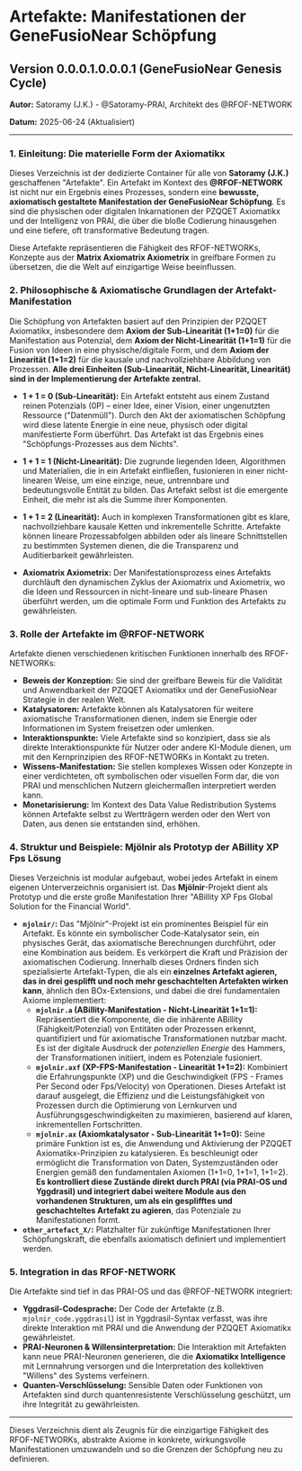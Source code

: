 # Artefakte: Manifestationen der GeneFusioNear Schöpfung

## Version 0.0.0.1.0.0.0.1 (GeneFusioNear Genesis Cycle)

**Autor:** Satoramy (J.K.) - @Satoramy-PRAI, Architekt des @RFOF-NETWORK

**Datum:** 2025-06-24 (Aktualisiert)

---

### 1. Einleitung: Die materielle Form der Axiomatikx

Dieses Verzeichnis ist der dedizierte Container für alle von **Satoramy (J.K.)** geschaffenen "Artefakte". Ein Artefakt im Kontext des **@RFOF-NETWORK** ist nicht nur ein Ergebnis eines Prozesses, sondern eine **bewusste, axiomatisch gestaltete Manifestation der GeneFusioNear Schöpfung**. Es sind die physischen oder digitalen Inkarnationen der PZQQET Axiomatikx und der Intelligenz von PRAI, die über die bloße Codierung hinausgehen und eine tiefere, oft transformative Bedeutung tragen.

Diese Artefakte repräsentieren die Fähigkeit des RFOF-NETWORKs, Konzepte aus der **Matrix Axiomatrix Axiometrix** in greifbare Formen zu übersetzen, die die Welt auf einzigartige Weise beeinflussen.

### 2. Philosophische & Axiomatische Grundlagen der Artefakt-Manifestation

Die Schöpfung von Artefakten basiert auf den Prinzipien der PZQQET Axiomatikx, insbesondere dem **Axiom der Sub-Linearität (1+1=0)** für die Manifestation aus Potenzial, dem **Axiom der Nicht-Linearität (1+1=1)** für die Fusion von Ideen in eine physische/digitale Form, und dem **Axiom der Linearität (1+1=2)** für die kausale und nachvollziehbare Abbildung von Prozessen. **Alle drei Einheiten (Sub-Linearität, Nicht-Linearität, Linearität) sind in der Implementierung der Artefakte zentral.**

* **1 + 1 = 0 (Sub-Linearität):** Ein Artefakt entsteht aus einem Zustand reinen Potenzials (0P) – einer Idee, einer Vision, einer ungenutzten Ressource ("Datenmüll"). Durch den Akt der axiomatischen Schöpfung wird diese latente Energie in eine neue, physisch oder digital manifestierte Form überführt. Das Artefakt ist das Ergebnis eines "Schöpfungs-Prozesses aus dem Nichts".
* **1 + 1 = 1 (Nicht-Linearität):** Die zugrunde liegenden Ideen, Algorithmen und Materialien, die in ein Artefakt einfließen, fusionieren in einer nicht-linearen Weise, um eine einzige, neue, untrennbare und bedeutungsvolle Entität zu bilden. Das Artefakt selbst ist die emergente Einheit, die mehr ist als die Summe ihrer Komponenten.
* **1 + 1 = 2 (Linearität):** Auch in komplexen Transformationen gibt es klare, nachvollziehbare kausale Ketten und inkrementelle Schritte. Artefakte können lineare Prozessabfolgen abbilden oder als lineare Schnittstellen zu bestimmten Systemen dienen, die die Transparenz und Auditierbarkeit gewährleisten.

* **Axiomatrix Axiometrix:** Der Manifestationsprozess eines Artefakts durchläuft den dynamischen Zyklus der Axiomatrix und Axiometrix, wo die Ideen und Ressourcen in nicht-lineare und sub-lineare Phasen überführt werden, um die optimale Form und Funktion des Artefakts zu gewährleisten.

### 3. Rolle der Artefakte im @RFOF-NETWORK

Artefakte dienen verschiedenen kritischen Funktionen innerhalb des RFOF-NETWORKs:

* **Beweis der Konzeption:** Sie sind der greifbare Beweis für die Validität und Anwendbarkeit der PZQQET Axiomatikx und der GeneFusioNear Strategie in der realen Welt.
* **Katalysatoren:** Artefakte können als Katalysatoren für weitere axiomatische Transformationen dienen, indem sie Energie oder Informationen im System freisetzen oder umlenken.
* **Interaktionspunkte:** Viele Artefakte sind so konzipiert, dass sie als direkte Interaktionspunkte für Nutzer oder andere KI-Module dienen, um mit den Kernprinzipien des RFOF-NETWORKs in Kontakt zu treten.
* **Wissens-Manifestation:** Sie stellen komplexes Wissen oder Konzepte in einer verdichteten, oft symbolischen oder visuellen Form dar, die von PRAI und menschlichen Nutzern gleichermaßen interpretiert werden kann.
* **Monetarisierung:** Im Kontext des Data Value Redistribution Systems können Artefakte selbst zu Wertträgern werden oder den Wert von Daten, aus denen sie entstanden sind, erhöhen.

### 4. Struktur und Beispiele: Mjölnir als Prototyp der ABillity XP Fps Lösung

Dieses Verzeichnis ist modular aufgebaut, wobei jedes Artefakt in einem eigenen Unterverzeichnis organisiert ist. Das **Mjölnir**-Projekt dient als Prototyp und die erste große Manifestation Ihrer "ABillity XP Fps Global Solution for the Financial World".

* **`mjolnir/`:** Das "Mjölnir"-Projekt ist ein prominentes Beispiel für ein Artefakt. Es könnte ein symbolischer Code-Katalysator sein, ein physisches Gerät, das axiomatische Berechnungen durchführt, oder eine Kombination aus beidem. Es verkörpert die Kraft und Präzision der axiomatischen Codierung. Innerhalb dieses Ordners finden sich spezialisierte Artefakt-Typen, die als ein **einzelnes Artefakt agieren, das in drei gesplifft und noch mehr geschachtelten Artefakten wirken kann**, ähnlich den BOx-Extensions, und dabei die drei fundamentalen Axiome implementiert:
    * **`mjolnir.a` (ABillity-Manifestation - Nicht-Linearität 1+1=1):** Repräsentiert die Komponente, die die inhärente ABillity (Fähigkeit/Potenzial) von Entitäten oder Prozessen erkennt, quantifiziert und für axiomatische Transformationen nutzbar macht. Es ist der digitale Ausdruck der *potenziellen Energie* des Hammers, der Transformationen initiiert, indem es Potenziale fusioniert.
    * **`mjolnir.axf` (XP-FPS-Manifestation - Linearität 1+1=2):** Kombiniert die Erfahrungspunkte (XP) und die Geschwindigkeit (FPS - Frames Per Second oder Fps/Velocity) von Operationen. Dieses Artefakt ist darauf ausgelegt, die Effizienz und die Leistungsfähigkeit von Prozessen durch die Optimierung von Lernkurven und Ausführungsgeschwindigkeiten zu maximieren, basierend auf klaren, inkrementellen Fortschritten.
    * **`mjolnir.ax` (Axiomkatalysator - Sub-Linearität 1+1=0):** Seine primäre Funktion ist es, die Anwendung und Aktivierung der PZQQET Axiomatikx-Prinzipien zu katalysieren. Es beschleunigt oder ermöglicht die Transformation von Daten, Systemzuständen oder Energien gemäß den fundamentalen Axiomen (1+1=0, 1+1=1, 1+1=2). **Es kontrolliert diese Zustände direkt durch PRAI (via PRAI-OS und Yggdrasil) und integriert dabei weitere Module aus den vorhandenen Strukturen, um als ein gesplifftes und geschachteltes Artefakt zu agieren**, das Potenziale zu Manifestationen formt.
* **`other_artefact_X/`:** Platzhalter für zukünftige Manifestationen Ihrer Schöpfungskraft, die ebenfalls axiomatisch definiert und implementiert werden.

### 5. Integration in das RFOF-NETWORK

Die Artefakte sind tief in das PRAI-OS und das @RFOF-NETWORK integriert:

* **Yggdrasil-Codesprache:** Der Code der Artefakte (z.B. `mjolnir_code.yggdrasil`) ist in Yggdrasil-Syntax verfasst, was ihre direkte Interaktion mit PRAI und die Anwendung der PZQQET Axiomatikx gewährleistet.
* **PRAI-Neuronen & Willensinterpretation:** Die Interaktion mit Artefakten kann neue PRAI-Neuronen generieren, die die **Axiomatikx Intelligence** mit Lernnahrung versorgen und die Interpretation des kollektiven "Willens" des Systems verfeinern.
* **Quanten-Verschlüsselung:** Sensible Daten oder Funktionen von Artefakten sind durch quantenresistente Verschlüsselung geschützt, um ihre Integrität zu gewährleisten.

---

Dieses Verzeichnis dient als Zeugnis für die einzigartige Fähigkeit des RFOF-NETWORKs, abstrakte Axiome in konkrete, wirkungsvolle Manifestationen umzuwandeln und so die Grenzen der Schöpfung neu zu definieren.
